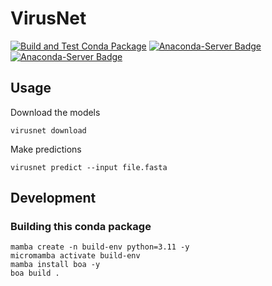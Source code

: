 # VirusNet

[![Build and Test Conda Package](https://github.com/GenomeNet/VirusNet/actions/workflows/python-package-conda.yml/badge.svg)](https://github.com/GenomeNet/VirusNet/actions/workflows/python-package-conda.yml) [![Anaconda-Server Badge](https://anaconda.org/genomenet/virusnet/badges/version.svg)](https://anaconda.org/genomenet/virusnet) [![Anaconda-Server Badge](https://anaconda.org/genomenet/virusnet/badges/downloads.svg)](https://anaconda.org/genomenet/virusnet)


## Usage

Download the models

```
virusnet download
```

Make predictions

```
virusnet predict --input file.fasta
```

## Development

### Building this conda package

```
mamba create -n build-env python=3.11 -y
micromamba activate build-env
mamba install boa -y
boa build .
```
